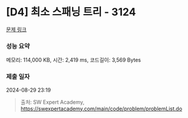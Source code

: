 # [D4] 최소 스패닝 트리 - 3124 

[문제 링크](https://swexpertacademy.com/main/code/problem/problemDetail.do?contestProbId=AV_mSnmKUckDFAWb) 

### 성능 요약

메모리: 114,000 KB, 시간: 2,419 ms, 코드길이: 3,569 Bytes

### 제출 일자

2024-08-29 23:19



> 출처: SW Expert Academy, https://swexpertacademy.com/main/code/problem/problemList.do